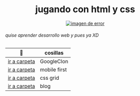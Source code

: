 <div align="center" >
<h1> jugando con html y css </h1>
  <a href= #><img src= https://media.giphy.com/media/3osxY9kuM2NGUfvThe/giphy.gif alt="imagen de error"></a></div>
     
###### quise aprender desarrollo web y pues ya XD  

📁 | cosillas 
  --- | --- 
  [ir a carpeta](https://github.com/NekoShooter/jugandoAserFront-end/tree/master/googleClon) | GoogleClon
  [ir a carpeta](https://github.com/NekoShooter/jugandoAserFront-end/tree/master/movilDesing) | mobile first
  [ir a carpeta](https://github.com/NekoShooter/jugandoAserFront-end/tree/master/cssGrid) | css grid
  [ir a carpeta](https://github.com/NekoShooter/jugandoAserFront-end/tree/master/blog_conCssGrid/blog-p) | blog
